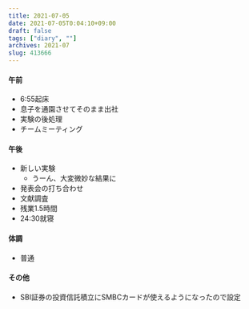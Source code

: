 ```yaml
---
title: 2021-07-05
date: 2021-07-05T0:04:10+09:00
draft: false
tags: ["diary", ""]
archives: 2021-07
slug: 413666
---
```

#### 午前
- 6:55起床
- 息子を通園させてそのまま出社
- 実験の後処理
- チームミーティング
#### 午後
- 新しい実験
  - うーん、大変微妙な結果に
- 発表会の打ち合わせ
- 文献調査
- 残業1.5時間
- 24:30就寝
#### 体調
- 普通
#### その他
- SBI証券の投資信託積立にSMBCカードが使えるようになったので設定